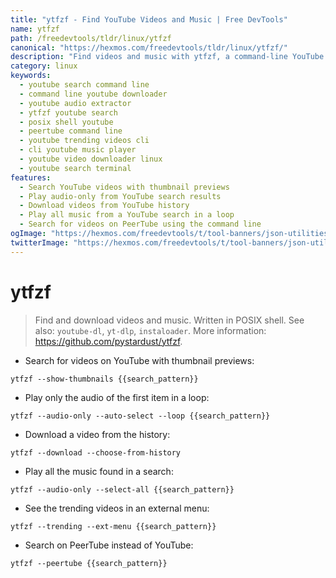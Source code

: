```yaml
---
title: "ytfzf - Find YouTube Videos and Music | Free DevTools"
name: ytfzf
path: /freedevtools/tldr/linux/ytfzf
canonical: "https://hexmos.com/freedevtools/tldr/linux/ytfzf/"
description: "Find videos and music with ytfzf, a command-line YouTube search tool. Quickly download, play audio, and explore trending content. Free online tool, no registration required."
category: linux
keywords:
  - youtube search command line
  - command line youtube downloader
  - youtube audio extractor
  - ytfzf youtube search
  - posix shell youtube
  - peertube command line
  - youtube trending videos cli
  - cli youtube music player
  - youtube video downloader linux
  - youtube search terminal
features:
  - Search YouTube videos with thumbnail previews
  - Play audio-only from YouTube search results
  - Download videos from YouTube history
  - Play all music from a YouTube search in a loop
  - Search for videos on PeerTube using the command line
ogImage: "https://hexmos.com/freedevtools/t/tool-banners/json-utilities-banner.png"
twitterImage: "https://hexmos.com/freedevtools/t/tool-banners/json-utilities-banner.png"
---
```


# ytfzf

> Find and download videos and music. Written in POSIX shell.
> See also: `youtube-dl`, `yt-dlp`, `instaloader`.
> More information: <https://github.com/pystardust/ytfzf>.

- Search for videos on YouTube with thumbnail previews:

`ytfzf --show-thumbnails {{search_pattern}}`

- Play only the audio of the first item in a loop:

`ytfzf --audio-only --auto-select --loop {{search_pattern}}`

- Download a video from the history:

`ytfzf --download --choose-from-history`

- Play all the music found in a search:

`ytfzf --audio-only --select-all {{search_pattern}}`

- See the trending videos in an external menu:

`ytfzf --trending --ext-menu {{search_pattern}}`

- Search on PeerTube instead of YouTube:

`ytfzf --peertube {{search_pattern}}`
